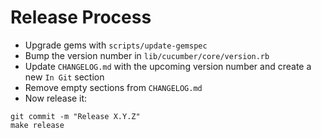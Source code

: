Release Process
===============

* Upgrade gems with `scripts/update-gemspec`
* Bump the version number in `lib/cucumber/core/version.rb`
* Update `CHANGELOG.md` with the upcoming version number and create a new `In Git` section
* Remove empty sections from `CHANGELOG.md`
* Now release it:

```
git commit -m "Release X.Y.Z"
make release
```
